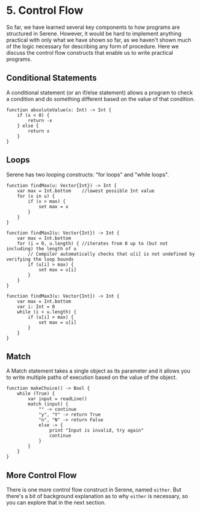 # 5. Control Flow

So far, we have learned several key components to how programs are structured in Serene. However, it would be hard to implement anything practical with only what we have shown so far, as we haven't shown much of the logic necessary for describing any form of procedure. Here we discuss the control flow constructs that enable us to write practical programs.

## Conditional Statements

A conditional statement (or an if/else statement) allows a program to check a condition and do something different based on the value of that condition.

```serene
function absoluteValue(x: Int) -> Int {
	if (x < 0) {
		return -x
	} else {
		return x
	}
}
```

## Loops

Serene has two looping constructs: "for loops" and "while loops".

```serene
function findMax(u: Vector{Int}) -> Int {
	var max = Int.bottom	//lowest possible Int value
	for (x in u) {
		if (x > max) {
			set max = x
		}
	}
}

function findMax2(u: Vector{Int}) -> Int {
	var max = Int.bottom
	for (i = 0, u.length) {	//iterates from 0 up to (but not including) the length of u
		// Compiler automatically checks that u[i] is not undefined by verifying the loop bounds
		if (u[i] > max) {
			set max = u[i]
		}
	}
}

function findMax3(u: Vector{Int}) -> Int {
	var max = Int.bottom
	var i: Int = 0
	while (i < u.length) {
		if (u[i] > max) {	
			set max = u[i]
		}
	}
}
```

## Match

A Match statement takes a single object as its parameter and it allows you to write multiple paths of execution based on the value of the object.

```serene
function makeChoice() -> Bool {
	while (True) {
        var input = readLine()
        match (input) {
            "" -> continue
            "y", "Y" -> return True
            "n", "N" -> return False
            else -> {
            	print "Input is invalid, try again"
            	continue
            }
        }
	}
}
```

## More Control Flow

There is one more control flow construct in Serene, named `either`. But there's a bit of background explanation as to why `either` is necessary, so you can explore that in the next section.